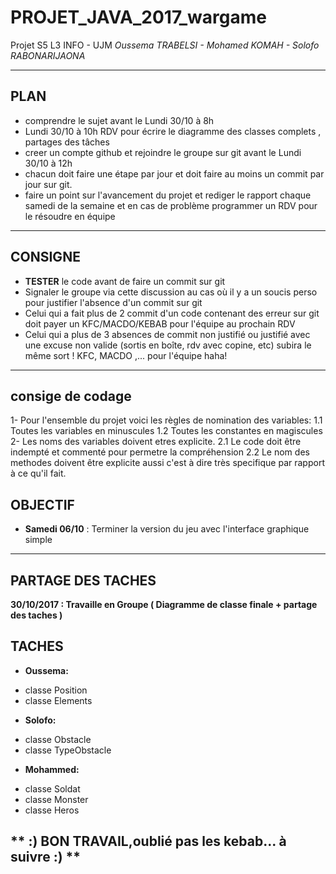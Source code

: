 # PROJET_JAVA_2017_wargame 
Projet S5 L3 INFO - UJM
_Oussema TRABELSI - Mohamed KOMAH - Solofo RABONARIJAONA_

-------------------------------------------------------------------------------
## PLAN 
+ comprendre le sujet avant le Lundi 30/10 à 8h
 + Lundi 30/10 à 10h RDV pour écrire le diagramme des classes complets , partages des tâches
 + creer un compte github et rejoindre le groupe sur git avant le Lundi 30/10 à 12h
 + chacun doit faire  une étape par jour et doit faire au moins un commit par jour sur git. 
 + faire un point sur l'avancement du projet et rediger le rapport chaque samedi de la semaine et en cas de problème programmer un RDV pour le résoudre en équipe
 
 --------------------------------------------------------------------------------
 
 ## CONSIGNE
 
 + **TESTER** le code avant de faire un commit sur git
 + Signaler le groupe via cette discussion au cas où il y a un soucis perso pour justifier l'absence d'un commit sur git 
+ Celui qui a fait plus de 2 commit d'un code contenant des erreur sur git doit payer un KFC/MACDO/KEBAB pour l'équipe au prochain RDV
 + Celui qui a plus de 3 absences de commit non justifié ou justifié avec une excuse non valide (sortis en boîte, rdv avec copine, etc) subira le même sort ! KFC, MACDO ,... pour l'équipe haha!
 
 --------------------------------------------------------------------------------------------------------
## consige de codage

1- Pour l'ensemble du projet voici les règles de nomination des variables:
1.1 Toutes les variables en minuscules 
1.2 Toutes les constantes en magiscules
2- Les noms des variables doivent etres explicite.
2.1 Le code doit être indempté et commenté pour permetre la compréhension
2.2 Le nom des methodes doivent être explicite aussi c'est à dire très specifique par rapport à ce qu'il fait. 
 ## OBJECTIF    
 + **Samedi 06/10** : Terminer la version du jeu avec l'interface graphique simple

--------------------------------------------------------------------------------------------------------
## PARTAGE DES TACHES
**30/10/2017 : Travaille en Groupe ( Diagramme de classe finale + partage des taches )**

## **TACHES** ##
+ **Oussema:**
 - classe Position 
 - classe Elements
+ **Solofo:**
- classe Obstacle
- classe TypeObstacle 
+ **Mohammed:**
- classe Soldat
- classe Monster
- classe Heros

** :)    BON TRAVAIL,oublié pas les kebab... à suivre :) **
----------------------------------------------------------------------------------------
